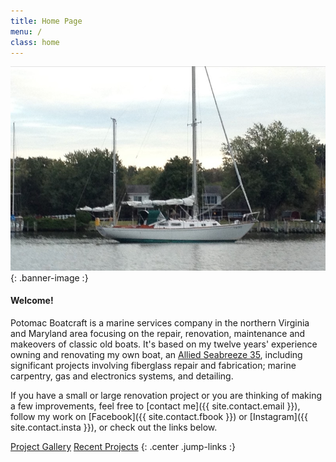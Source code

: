 ```yaml
---
title: Home Page
menu: /
class: home
---
```


![Cloud 9 in Profile](assets/img/cloud-nine-profile.jpg)
{: .banner-image :}


#### Welcome! ####

Potomac Boatcraft is a marine services company
in the northern Virginia and Maryland area
focusing on the repair, renovation, maintenance and makeovers of classic
old boats. It's based on my twelve years' experience owning and renovating
my own boat, an [Allied Seabreeze 35](http://www.alliedseabreeze35.org/),
including significant projects involving fiberglass repair and fabrication; marine carpentry, gas and electronics systems, and detailing.



If you have a small or large renovation project or you are thinking
of making a few improvements, feel free to [contact me]({{ site.contact.email }}),
follow my work on [Facebook]({{ site.contact.fbook }})
or [Instagram]({{ site.contact.insta }}), or check out the links below.


<a href="gallery.html" class="btn btn-primary btn-sm">Project Gallery</a>
<a href="projects.html" class="btn btn-primary btn-sm">Recent Projects</a>
{: .center .jump-links :}
